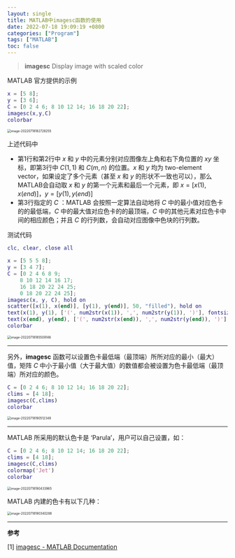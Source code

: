 ```yaml
---
layout: single
title: MATLAB中imagesc函数的使用
date: 2022-07-18 19:09:19 +0800
categories: ["Program"]
tags: ["MATLAB"]
toc: false
---
```



> **imagesc**
> Display image with scaled color

MATLAB 官方提供的示例

```matlab
x = [5 8];
y = [3 6];
C = [0 2 4 6; 8 10 12 14; 16 18 20 22];
imagesc(x,y,C)
colorbar
```

<img src="https://blogimages-1309804558.cos.ap-nanjing.myqcloud.com/imgpersonal/image-20220718182728255.png" alt="image-20220718182728255" style="zoom:50%;" />

上述代码中

- 第1行和第2行中 $x$ 和 $y$ 中的元素分别对应图像左上角和右下角位置的 $xy$ 坐标，即第3行中 $C(1,1)$ 和 $C(m,n)$ 的位置。$x$ 和 $y$ 均为 two-element vector，如果设定了多个元素（甚至 $x$ 和 $y$ 的形状不一致也可以），那么MATLAB会自动取 $x$ 和 $y$ 的第一个元素和最后一个元素，即 $x=[x(1),x(end)]$，$y=[y(1),y(end)]$
- 第3行指定的 $C$ ：MATLAB 会按照一定算法自动地将 $C$ 中的最小值对应色卡的的最低端，$C$ 中的最大值对应色卡的的最顶端，$C$ 中的其他元素对应色卡中间的相应颜色；并且 $C$ 的行列数，会自动对应图像中色块的行列数。

测试代码

```matlab
clc, clear, close all

x = [5 5 5 8]; 
y = [3 4 7]; 
C = [0 2 4 6 8 9;
    8 10 12 14 16 17;
    16 18 20 22 24 25;
    0 18 20 22 24 25];
imagesc(x, y, C), hold on
scatter([x(1), x(end)], [y(1), y(end)], 50, "filled"), hold on
text(x(1), y(1), ['(', num2str(x(1)), ',', num2str(y(1)), ')'], fontsize=13, Color='w')
text(x(end), y(end), ['(', num2str(x(end)), ',', num2str(y(end)), ')'], fontsize=13, Color='k')
colorbar
```

<img src="https://blogimages-1309804558.cos.ap-nanjing.myqcloud.com/imgpersonal/image-20220718185509146.png" alt="image-20220718185509146" style="zoom:50%;" />

---

另外，**imagesc** 函数可以设置色卡最低端（最顶端）所所对应的最小（最大）值，矩阵 $C$ 中小于最小值（大于最大值）的数值都会被设置为色卡最低端（最顶端）所对应的颜色。

```matlab
C = [0 2 4 6; 8 10 12 14; 16 18 20 22];
clims = [4 18];
imagesc(C,clims)
colorbar
```

<img src="https://blogimages-1309804558.cos.ap-nanjing.myqcloud.com/imgpersonal/image-20220718190512349.png" alt="image-20220718190512349" style="zoom:50%;" />

----

MATLAB 所采用的默认色卡是 ‘Parula’，用户可以自己设置，如：

```matlab
C = [0 2 4 6; 8 10 12 14; 16 18 20 22];
clims = [4 18];
imagesc(C,clims)
colormap('Jet')
colorbar
```

<img src="https://blogimages-1309804558.cos.ap-nanjing.myqcloud.com/imgpersonal/image-20220718190433965.png" alt="image-20220718190433965" style="zoom:50%;" />

MATLAB 内建的色卡有以下几种：

<img src="https://blogimages-1309804558.cos.ap-nanjing.myqcloud.com/imgpersonal/image-20220718190340288.png" alt="image-20220718190340288" style="zoom:50%;" />

---

**参考**

[1] [imagesc - MATLAB Documentation](https://ww2.mathworks.cn/help/matlab/ref/imagesc.html)
